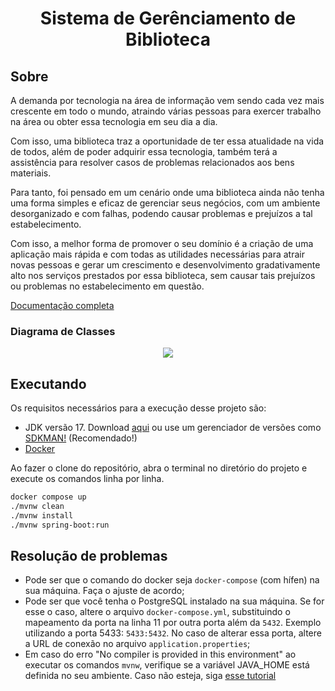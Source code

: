 <div align="center">
  <h1 align="center" id="titulo">Sistema de Gerênciamento de Biblioteca</h1>
</div>

## Sobre
A demanda por tecnologia na área de informação vem sendo cada vez mais
crescente em todo o mundo, atraindo várias pessoas para exercer trabalho na área
ou obter essa tecnologia em seu dia a dia. 

Com isso, uma biblioteca traz a oportunidade de ter essa atualidade na vida de todos, além de poder adquirir essa
tecnologia, também terá a assistência para resolver casos de problemas
relacionados aos bens materiais. 

Para tanto, foi pensado em um cenário onde uma
biblioteca ainda não tenha uma forma simples e eficaz de gerenciar seus negócios,
com um ambiente desorganizado e com falhas, podendo causar problemas e
prejuízos a tal estabelecimento. 

Com isso, a melhor forma de promover o seu domínio é a criação de uma aplicação mais rápida e com todas as utilidades
necessárias para atrair novas pessoas e gerar um crescimento e desenvolvimento
gradativamente alto nos serviços prestados por essa biblioteca, sem causar tais
prejuízos ou problemas no estabelecimento em questão. 

[Documentação completa](https://github.com/user-attachments/files/16938970/Trabalho.de.Banco.de.Dados.pdf)

### Diagrama de Classes

<div align="center">
  <img src="https://github.com/user-attachments/assets/7fe32c39-78d1-4e56-8ff3-e4bebacd43d2"/>
</div>

## Executando

Os requisitos necessários para a execução desse projeto são:

- JDK versão 17. Download [aqui](https://www.oracle.com/br/java/technologies/downloads/#jdk17) ou use um gerenciador de versões como [SDKMAN!](https://sdkman.io/install) (Recomendado!)
- [Docker](https://www.docker.com/products/docker-desktop/)

Ao fazer o clone do repositório, abra o terminal no diretório do projeto e execute os comandos linha por linha.

```bash
docker compose up 
./mvnw clean
./mvnw install
./mvnw spring-boot:run
```

## Resolução de problemas
- Pode ser que o comando do docker seja `docker-compose` (com hífen) na sua máquina. Faça o ajuste de acordo;
- Pode ser que você tenha o PostgreSQL instalado na sua máquina. Se for esse o caso, altere o arquivo `docker-compose.yml`, substituindo o mapeamento da porta na linha 11 por outra porta além da `5432`. Exemplo utilizando a porta 5433: `5433:5432`. No caso de alterar essa porta, altere a URL de conexão no arquivo `application.properties`;
- Em caso do erro "No compiler is provided in this environment" ao executar os comandos `mvnw`, verifique se a variável JAVA_HOME está definida no seu ambiente. Caso não esteja, siga [esse tutorial](https://www.baeldung.com/java-home-on-windows-mac-os-x-linux)
